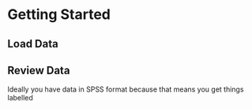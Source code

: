 # Getting Started
## Load Data

## Review Data
Ideally you have data in SPSS format because that means you get things labelled
